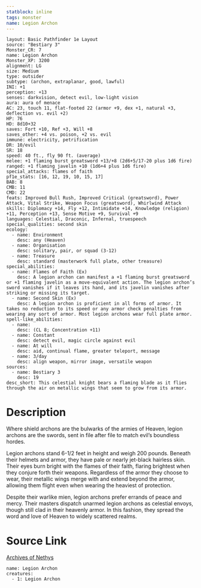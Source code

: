 ```yaml
---
statblock: inline
tags: monster
name: Legion Archon
---
```

```statblock
layout: Basic Pathfinder 1e Layout
source: "Bestiary 3"
Monster_CR: 7
name: Legion Archon
Monster_XP: 3200
alignment: LG
size: Medium
type: outsider
subtype: (archon, extraplanar, good, lawful)
INI: +1
perception: +13
senses: darkvision, detect evil, low-light vision
aura: aura of menace
AC: 23, touch 11, flat-footed 22 (armor +9, dex +1, natural +3, deflection vs. evil +2)
HP: 76
HD: 8d10+32
saves: Fort +10, Ref +3, Will +8
saves_other: +4 vs. poison, +2 vs. evil
immune: electricity, petrification
DR: 10/evil
SR: 18
speed: 40 ft., fly 90 ft. (average)
melee: +1 flaming burst greatsword +13/+8 (2d6+5/17-20 plus 1d6 fire)
ranged: +1 flaming javelin +10 (1d6+4 plus 1d6 fire)
special_attacks: flames of faith
pf1e_stats: [16, 12, 19, 10, 15, 17]
BAB: 8
CMB: 11
CMD: 22
feats: Improved Bull Rush, Improved Critical (greatsword), Power Attack, Vital Strike, Weapon Focus (greatsword), Whirlwind Attack
skills: Diplomacy +14, Fly +12, Intimidate +14, Knowledge (religion) +11, Perception +13, Sense Motive +9, Survival +9
languages: Celestial, Draconic, Infernal, truespeech
special_qualities: second skin
ecology:
  - name: Environment
    desc: any (Heaven)
  - name: Organisation
    desc: solitary, pair, or squad (3-12)
  - name: Treasure
    desc: standard (masterwork full plate, other treasure)
special_abilities:
  - name: Flames of Faith (Ex)
    desc: A legion archon can manifest a +1 flaming burst greatsword or +1 flaming javelin as a move-equivalent action. The legion archon’s sword vanishes if it leaves its hand, and its javelin vanishes after striking or missing its target.
  - name: Second Skin (Ex)
    desc: A legion archon is proficient in all forms of armor. It takes no reduction to its speed or any armor check penalties from wearing any sort of armor. Most legion archons wear full plate armor.
spell-like_abilities:
  - name:
    desc: (CL 8; Concentration +11)
  - name: Constant
    desc: detect evil, magic circle against evil
  - name: At will
    desc: aid, continual flame, greater teleport, message
  - name: 3/day
    desc: align weapon, mirror image, versatile weapon
sources:
  - name: Bestiary 3
    desc: 19
desc_short: This celestial knight bears a flaming blade as it flies through the air on metallic wings that seem to grow from its armor.
```
# Description
Where shield archons are the bulwarks of the armies of Heaven, legion archons are the swords, sent in file after file to match evil’s boundless hordes.

Legion archons stand 6-1/2 feet in height and weigh 200 pounds. Beneath their helmets and armor, they have pale or nearly jet-black hairless skin. Their eyes burn bright with the flames of their faith, flaring brightest when they conjure forth their weapons. Regardless of the armor they choose to wear, their metallic wings merge with and extend beyond the armor, allowing them flight even when wearing the heaviest of protection.

Despite their warlike mien, legion archons prefer errands of peace and mercy. Their masters dispatch unarmed legion archons as celestial envoys, though still clad in their heavenly armor. In this fashion, they spread the word and love of Heaven to widely scattered realms.
# Source Link
[Archives of Nethys](https://aonprd.com/MonsterDisplay.aspx?ItemName=Legion%20Archon)
```encounter-table
name: Legion Archon
creatures:
  - 1: Legion Archon
```
